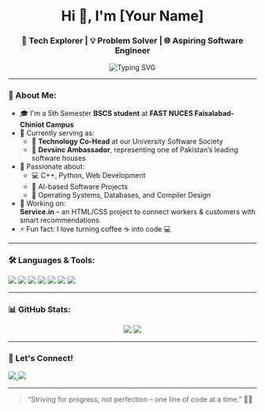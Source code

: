 <h1 align="center">Hi 👋, I'm [Your Name]</h1>
<h3 align="center">🚀 Tech Explorer | 💡 Problem Solver | 🌐 Aspiring Software Engineer</h3>

<p align="center">
  <img src="https://readme-typing-svg.demolab.com?font=Fira+Code&pause=1000&center=true&vCenter=true&width=435&lines=Welcome+to+my+GitHub+Universe!;I+love+coding+%26+learning;Let's+build+something+amazing+together!" alt="Typing SVG" />
</p>

---

### 💫 About Me:
- 🎓 I'm a 5th Semester **BSCS student** at **FAST NUCES Faisalabad-Chiniot Campus**
- 🌟 Currently serving as:
  - 🚀 **Technology Co-Head** at our University Software Society
  - 💼 **Devsinc Ambassador**, representing one of Pakistan’s leading software houses
- 🧠 Passionate about:
  - 💻 C++, Python, Web Development
  - 🤖 AI-based Software Projects
  - 🔐 Operating Systems, Databases, and Compiler Design
- 🔭 Working on:  
  **Service.in** – an HTML/CSS project to connect workers & customers with smart recommendations
- ⚡ Fun fact: I love turning coffee ☕ into code 💻

---

### 🛠️ Languages & Tools:
<p align="left">
  <img src="https://img.shields.io/badge/C++-00599C?style=for-the-badge&logo=c%2B%2B&logoColor=white" />
  <img src="https://img.shields.io/badge/Python-FFD43B?style=for-the-badge&logo=python&logoColor=blue" />
  <img src="https://img.shields.io/badge/HTML5-E34F26?style=for-the-badge&logo=html5&logoColor=white" />
  <img src="https://img.shields.io/badge/CSS3-1572B6?style=for-the-badge&logo=css3&logoColor=white" />
  <img src="https://img.shields.io/badge/JavaScript-F7DF1E?style=for-the-badge&logo=javascript&logoColor=black" />
  <img src="https://img.shields.io/badge/React-61DAFB?style=for-the-badge&logo=react&logoColor=black" />
  <img src="https://img.shields.io/badge/MySQL-00000F?style=for-the-badge&logo=mysql&logoColor=white" />
</p>

---

### 📊 GitHub Stats:
<p align="center">
  <img src="https://github-readme-stats.vercel.app/api?username=your-username&show_icons=true&theme=tokyonight" />
  <img src="https://github-readme-streak-stats.herokuapp.com/?user=your-username&theme=tokyonight" />
</p>

---

### 🔗 Let's Connect!
<p>
  <a href="https://www.linkedin.com/in/your-linkedin/" target="_blank">
    <img src="https://img.shields.io/badge/LinkedIn-blue?style=for-the-badge&logo=linkedin&logoColor=white" />
  </a>
  <a href="mailto:your-email@example.com" target="_blank">
    <img src="https://img.shields.io/badge/Gmail-red?style=for-the-badge&logo=gmail&logoColor=white" />
  </a>
</p>

---

> “Striving for progress, not perfection – one line of code at a time.” 👨‍💻

